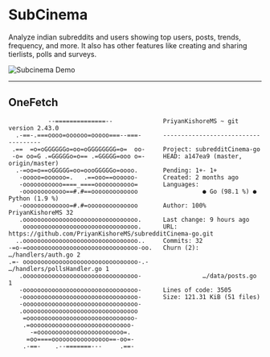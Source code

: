 # SubCinema 
Analyze indian subreddits and users showing top users, posts, trends, frequency, and more. It also has other features like creating and sharing tierlists, polls and surveys.

![Subcinema Demo](https://subredditcinema-api.priyankishore.dev/public/SubCinema.gif)

---

## OneFetch
```
           --==============--              PriyanKishoreMS ~ git version 2.43.0
  .-==-.===oooo=oooooo=ooooo===--===-      ------------------------------------
 .==  =o=oGGGGGGo=oo=oGGGGGGGG=o=  oo-     Project: subredditCinema-go
 -o= oo=G .=GGGGGo=o== .=GGGGG=ooo o=-     HEAD: a147ea9 (master, origin/master)
  .-=oo=o==oGGGGG=oo=oooGGGGGo=oooo.       Pending: 1+- 1+
   -ooooo=oooooo=.   .==ooo==oooooo-       Created: 2 months ago
   -ooooooooooo====_====ooooooooooo=       Languages:                            
   -oooooooooooo==#.#==ooooooooooooo                  ● Go (98.1 %) ● Python (1.9 %)
   -ooooooooooooo=#.#=oooooooooooooo       Author: 100% PriyanKishoreMS 32
   .oooooooooooooooooooooooooooooooo.      Last change: 9 hours ago
    oooooooooooooooooooooooooooooooo.      URL: https://github.com/PriyanKishoreMS/subredditCinema-go.git
  ..oooooooooooooooooooooooooooooooo..     Commits: 32
-=o-=ooooooooooooooooooooooooooooooo-oo.   Churn (2): …/handlers/auth.go 2
.=- oooooooooooooooooooooooooooooooo-.-               …/handlers/pollsHandler.go 1
   .oooooooooooooooooooooooooooooooo-                 …/data/posts.go 1
   -oooooooooooooooooooooooooooooooo-      Lines of code: 3505
   -oooooooooooooooooooooooooooooooo-      Size: 121.31 KiB (51 files)
   -oooooooooooooooooooooooooooooooo-      
   .oooooooooooooooooooooooooooooooo                               
    =oooooooooooooooooooooooooooooo-    
    .=oooooooooooooooooooooooooooo-     
      -=oooooooooooooooooooooooo=.      
     =oo====oooooooooooooooo==-oo=-     
    .-==-    .--=======---     .==- 